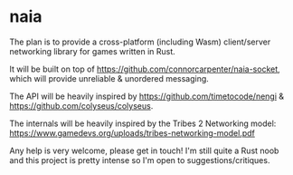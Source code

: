# naia

The plan is to provide a cross-platform (including Wasm) client/server networking library for games written in Rust.

It will be built on top of https://github.com/connorcarpenter/naia-socket, which will provide unreliable & unordered messaging.

The API will be heavily inspired by https://github.com/timetocode/nengi & https://github.com/colyseus/colyseus.

The internals will be heavily inspired by the Tribes 2 Networking model: https://www.gamedevs.org/uploads/tribes-networking-model.pdf

Any help is very welcome, please get in touch! I'm still quite a Rust noob and this project is pretty intense so I'm open to suggestions/critiques.